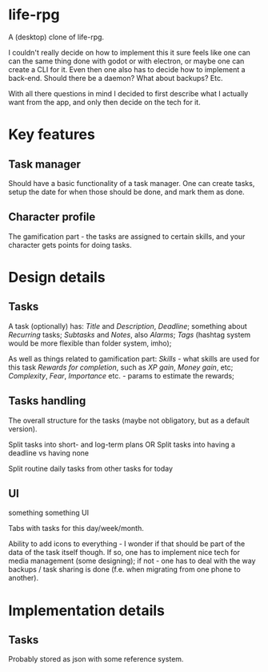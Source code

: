 # life-rpg
A (desktop) clone of life-rpg.

I couldn't really decide on how to implement this it sure feels like
one can can the same thing done with godot or with electron, or maybe
one can create a CLI for it. Even then one also has to decide how to 
implement a back-end. Should there be a daemon? What about backups? Etc.

With all there questions in mind I decided to first describe what 
I actually want from the app, and only then decide on the tech for it.


# Key features


## Task manager

Should have a basic functionality of a task manager.
One can create tasks, setup the date for when those should be done,
and mark them as done.


## Character profile

The gamification part - the tasks are assigned to certain skills,
and your character gets points for doing tasks.



# Design details


## Tasks

A task (optionally) has:
*Title* and *Description*, *Deadline*;
something about *Recurring* tasks;
*Subtasks* and *Notes*, also *Alarms*;
*Tags* (hashtag system would be more flexible than folder system, imho);

As well as things related to gamification part:
*Skills* - what skills are used for this task
*Rewards for completion*, such as *XP gain*, *Money gain*, etc;
*Complexity*, *Fear*, *Importance* etc. - params to estimate the rewards;


## Tasks handling

The overall structure for the tasks (maybe not obligatory, but as a default version).

Split tasks into short- and log-term plans
OR
Split tasks into having a deadline vs having none

Split routine daily tasks from other tasks for today


## UI

something something UI

Tabs with tasks for this day/week/month.

Ability to add icons to everything - I wonder if that should be
part of the data of the task itself though. If so, one has to implement
nice tech for media management (some designing); if not - one has to deal
with the way backups / task sharing is done (f.e. when migrating from one phone to another).


# Implementation details


## Tasks

Probably stored as json with some reference system.

